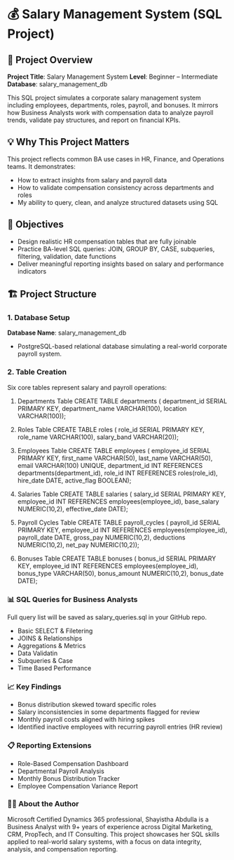 # 💰 Salary Management System (SQL Project)

## 📌 Project Overview
**Project Title**: Salary Management System
**Level**: Beginner – Intermediate
**Database**: salary_management_db

This SQL project simulates a corporate salary management system including employees, departments, roles, payroll, and bonuses. It mirrors how Business Analysts work with compensation data to analyze payroll trends, validate pay structures, and report on financial KPIs.

## 💡 Why This Project Matters
This project reflects common BA use cases in HR, Finance, and Operations teams. It demonstrates:
- How to extract insights from salary and payroll data
- How to validate compensation consistency across departments and roles
- My ability to query, clean, and analyze structured datasets using SQL

## 🎯 Objectives
- Design realistic HR compensation tables that are fully joinable
- Practice BA-level SQL queries: JOIN, GROUP BY, CASE, subqueries, filtering, validation, date functions
- Deliver meaningful reporting insights based on salary and performance indicators

## 🏗️ Project Structure
### 1. Database Setup
**Database Name**: salary_management_db
- PostgreSQL-based relational database simulating a real-world corporate payroll system.

### 2. Table Creation
Six core tables represent salary and payroll operations:

1. Departments Table
  CREATE TABLE departments (
  department_id SERIAL PRIMARY KEY,
  department_name VARCHAR(100),
  location VARCHAR(100));

2. Roles Table
  CREATE TABLE roles (
  role_id SERIAL PRIMARY KEY,
  role_name VARCHAR(100),
  salary_band VARCHAR(20));

3. Employees Table
  CREATE TABLE employees (
  employee_id SERIAL PRIMARY KEY,
  first_name VARCHAR(50),
  last_name VARCHAR(50),
  email VARCHAR(100) UNIQUE,
  department_id INT REFERENCES departments(department_id),
  role_id INT REFERENCES roles(role_id),
  hire_date DATE,
  active_flag BOOLEAN);

4. Salaries Table
  CREATE TABLE salaries (
  salary_id SERIAL PRIMARY KEY,
  employee_id INT REFERENCES employees(employee_id),
  base_salary NUMERIC(10,2),
  effective_date DATE);

5. Payroll Cycles Table
  CREATE TABLE payroll_cycles (
  payroll_id SERIAL PRIMARY KEY,
  employee_id INT REFERENCES employees(employee_id),
  payroll_date DATE,
  gross_pay NUMERIC(10,2),
  deductions NUMERIC(10,2),
  net_pay NUMERIC(10,2));

6. Bonuses Table
  CREATE TABLE bonuses (
  bonus_id SERIAL PRIMARY KEY,
  employee_id INT REFERENCES employees(employee_id),
  bonus_type VARCHAR(50),
  bonus_amount NUMERIC(10,2),
  bonus_date DATE);

### 📊 SQL Queries for Business Analysts
Full query list will be saved as salary_queries.sql in your GitHub repo.
- Basic SELECT & Filetering
- JOINS & Relationships
- Aggregations & Metrics
- Data Validatin
- Subqueries & Case
- Time Based Performance

### 📈 Key Findings
- Bonus distribution skewed toward specific roles
- Salary inconsistencies in some departments flagged for review
- Monthly payroll costs aligned with hiring spikes
- Identified inactive employees with recurring payroll entries (HR review)

### 📋 Reporting Extensions
- Role-Based Compensation Dashboard
- Departmental Payroll Analysis
- Monthly Bonus Distribution Tracker
- Employee Compensation Variance Report

### 👩‍💼 About the Author
Microsoft Certified Dynamics 365 professional, Shayistha Abdulla is a Business Analyst with 9+ years of experience across Digital Marketing, CRM, PropTech, and IT Consulting. This project showcases her SQL skills applied to real-world salary systems, with a focus on data integrity, analysis, and compensation reporting.


